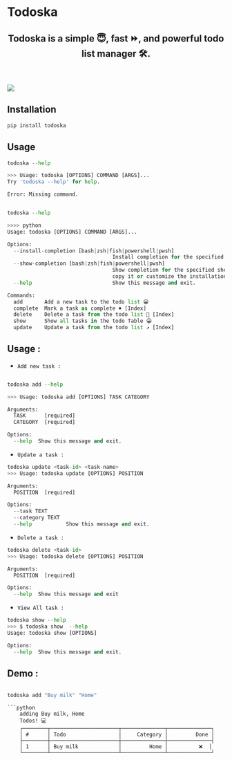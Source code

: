 # Todoska
<div align= "center">
<h2> Todoska is a simple 😇, fast ⏩, and powerful todo list manager 🛠.</h2>
</div>

<br>
<br>

<img src="./src/todoska.gif">


## Installation

```python
pip install todoska
```


## Usage

```python
todoska --help

>>> Usage: todoska [OPTIONS] COMMAND [ARGS]...
Try 'todoska --help' for help.

Error: Missing command.
```


```python

todoska --help

>>>> python
Usage: todoska [OPTIONS] COMMAND [ARGS]...

Options:
  --install-completion [bash|zsh|fish|powershell|pwsh]
                                  Install completion for the specified shell.
  --show-completion [bash|zsh|fish|powershell|pwsh]
                                  Show completion for the specified shell, to
                                  copy it or customize the installation.     
  --help                          Show this message and exit.

Commands:
  add       Add a new task to the todo list 😀
  complete  Mark a task as complete ♦ [Index]
  delete    Delete a task from the todo list 🎈 [Index]
  show      Show all tasks in the todo Table 😀
  update    Update a task from the todo list ↗ [Index]

```


## Usage :

- `Add new task :`

```python

todoska add --help

>>> Usage: todoska add [OPTIONS] TASK CATEGORY

Arguments:
  TASK      [required]
  CATEGORY  [required]

Options:
  --help  Show this message and exit.

```

- `Update a task :`
```python
todoska update <task-id> <task-name>
>>> Usage: todoska update [OPTIONS] POSITION

Arguments:
  POSITION  [required]

Options:
  --task TEXT
  --category TEXT
  --help           Show this message and exit.

```
- `Delete a task :`

```python
todoska delete <task-id>
>>> Usage: todoska delete [OPTIONS] POSITION

Arguments:
  POSITION  [required]

Options:
  --help  Show this message and exit

```
- `View All task :`
```python
todoska show --help
>>> $ todoska show  --help
Usage: todoska show [OPTIONS]

Options:
  --help  Show this message and exit.

```



## Demo :

```python

todoska add "Buy milk" "Home"
```
    
    ```python
        adding Buy milk, Home
        Todos! 💻
        ┌────────┬──────────────────────┬──────────────┬──────────────┐     
        │ #      │ Todo                 │     Category │         Done │     
        ├────────┼──────────────────────┼──────────────┼──────────────┤     
        │ 1      │ Buy milk             │         Home │          ❌  │      
        └────────┴──────────────────────┴──────────────┴──────────────┘

```